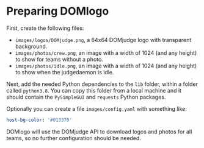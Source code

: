 # Preparing DOMlogo

First, create the following files:
- `images/logos/DOMjudge.png`, a 64x64 DOMjudge logo with transparent background.
- `images/photos/crew.png`, an image with a width of 1024 (and any height) to show for teams without a photo.
- `images/photos/idle.png`, an image with a width of 1024 (and any height) to show when the judgedaemon is idle.

Next, add the needed Python dependencies to the `lib` folder, within a folder called `python3.8`. You can copy this
folder from a local machine and it should contain the `PySimpleGUI` and `requests` Python packages.

Optionally you can create a file `images/config.yaml` with something like:

```yaml
host-bg-color: '#013370'
```

DOMlogo will use the DOMjudge API to download logos and photos for all teams, so no further configuration should be needed.
